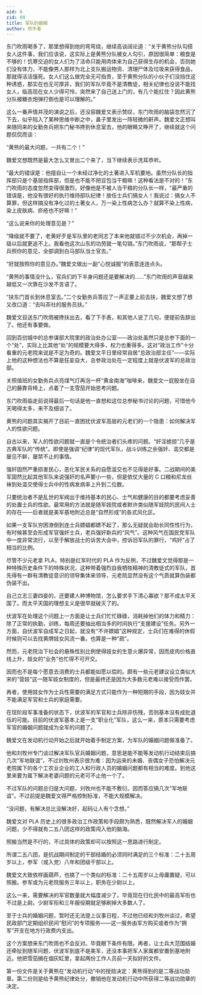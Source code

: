 ```yaml
---
aid: 6
zid: 89
title: 军队的婚姻
author: 吹牛者
---
```


东门吹雨喝多了，那里想得到他的弯弯绕，继续高谈阔论道：“关于黄熊分队勾搭女人这件事，我们应该说，这实际上是黄熊分队被女人勾引，原因很简单：粮食是不够的！饥寒交迫的女人们为了活命只能用肉体来为自己获得生存的机会，否则她们没有体力，不能像男人那样为北上支队搬运物资、清理尸体及垃圾来获得食品，那就得活活饿死。女人们这么做完全无可指责，至于黄熊分队的小伙子们没挡住这种诱惑，那实在也无可厚非，我们的军队毕竟不是清教徒，相关纪律也没说不能找女人，临高现在女人少得可怜，突然来了自己送上门的，有几个能扛住？因此黄熊分队被糖衣炮弹打倒也是可以理解的。”

这么一番声情并茂的演说之后，还没容魏爱文表示赞叹，东门吹雨的脑袋忽然沉了下去，似乎陷入了某种思维中断之中，鼻子里发出一阵轻微的鼾声。魏爱文正想叫来随同来的女勤务兵把东门秘书搀到休息室去，他的眼睛又睁开了，继续就这个问题侃侃而谈：

“黄熊的最大问题，一共有二个！”

魏爱文想既然是最大怎么又冒出二个来了，当下继续表示洗耳恭听。

“最大的错误是：他擅自让一个未经过净化的土著进入军机要地。虽然分队长的指挥部只是个基层指挥部，但是也不能不把豆包当干粮嘛！这种看法是不对的！”东门吹雨的态度忽然变得很激烈，好像他是不被人当干粮的分队长一样，“最严重的错误是，他没有很好的执行维持部队纪律！放任士兵们搞女人！我说过：搞女人不算罪，但这样搞没有净化过的土著女人，万一染上性病怎么办？就算不染上性病，染上皮肤病、疥疮也不好嘛！”

“这么说来你的处理意见是？”

“降级就不要了，老黄好歹是军队里的老同志了本来他就错过不少次机会，再掉一级以后就更追不上。我看他这次山东的功劳就一笔勾销。”东门吹雨说，“那帮子士兵照你的意见，全部调到白马部队当士官去。”

“好就按照你的意见办。”魏爱文做出一副“心悦诚服”的表意连连点头。

“黄熊的事情没什么，官兵们的下半身问题还是要解决的……”东门吹雨的声音越来越低又一次靠在沙发不言语了。

“扶东门首长到休息室去。”二个女勤务兵答应了一声正要上前去扶，魏爱文想了想又改口道：“去叫茶社的服务员扶。”

魏爱文目送东门吹雨被搀扶出去，看了下手表，和其他人说了几句，便提前告辞出了。他还有事要做。

回到百仞城中的总参谋部大院里的政治处办公室——政治处虽然只是总参下面的一个“处”，实际上比其他“处”的规模要大得多，权力也重得多。这对“政治工作”十分看重的元老院来说是不足为奇的。魏爱文平日里经常自居“总政治部主任”——实际上他的这种想法也不算是狂妄自大，总参政治处在一定程度上就是伏波军的总政治部。

关照值班的女勤务兵点亮煤气灯再泡一杯“黄金南海”咖啡来，魏爱文一屁股坐在自己的藤靠背椅上，点着了一支雪茄开始思考问题。

东门吹雨临走前说得最后一句话是他一直想和这位总参秘书讨论的问题，可惜他今天喝得太多，来不及细谈了。

黄熊的问题其实揭开了目前一直困扰伏波军高层的元老们的一个隐患：如何解决军人的性欲问题。

自古以来，军人的性欲问题就一直是个令统治者们头疼的问题。“奸淫掳掠”几乎是古典军队的“传统”。即使是强调“纪律”的现代军队，战斗训练之余强奸、滥交都是屡见不鲜，屡禁不止的事情。

强奸固然严重损害民心，恶化军民关系的自愿滥交也不见得是好事。二战期间的美军固然比起其他军队来说强奸的名声要小一些，但是依仗大量的 C 口粮和尼龙丝袜到处滥交使得士兵中的性病发病率上升到二位数。

只要统治者不是乱世的军阀出于维持基本的民心、士气和健康的目的都要考虑妥善的处置士兵的性欲。最常用的方法就是随军妓院或者默许类似随军妓院的民间人士的存在——后者就是美军基地附近总是“自然形成”的各式风化区。

如果一支军队穷困潦倒到连士兵嫖娼都嫖不起了，那么无疑就会助长同性性行为，有时候甚至会形成军官强奸士兵，老兵强奸新兵的“风气”。这种风气在国民党军队中一度非常流行，以至于解放战士的诉苦大会中，控诉旧军队的罪行，“鸡奸”占了相当的比例。

尽管不少元老拿 PLA，特别是红军时代的 PLA 作为反例，不过魏爱文觉得那是一种特殊历史条件下的特殊状况，这种带着强烈自我牺牲精神的清教徒式的军队，首先得有一群有清教徒意识的领导集体来领导，元老院显然没有这个气质就算伪装都伪装不出。

自己立志三妻四妾的，还要建人种博物馆，怎么要求手下清心寡欲？那不成太平天国了。而太平天国的理想主义是很早就破灭了的。

伏波军在处理这个问题上一方面是让士兵们忙忙碌碌，消耗掉他们的体力和精力：除了正常的执勤，训练，每周还要抽出相当多的时间执行“支援建设”任务。另外一方面，自伏波军自成军之日起，就没有“不许嫖娼”这种规定，士兵们在难得的休假时候则可以去找黄牌妓女风流一番。也算是一种“疏”。

然而，元老院治下社会的悬殊性别比例使得妓女的生意火爆异常，因而皮肉价格直线上升，妓女的“业务”也忙得不可开交。

因而也不是每个愿意去消费的士兵都能如愿以偿的。颇有一些元老建议设立类似大宋的“营妓”这一随军妓女制度的，但是最终还是因为大多数元老难以接受而作罢。

再者，使用妓女作为士兵性需要的满足方式只能作为一种短期的手段，因为妓女并不能满足军官和士兵的家庭需要。

在现阶段军事准备的状态下，伏波军的军官和士兵除非伤残，否则基本没有成批退伍的可能。目前的伏波军基本上是一支“职业化”军队，这么一来，原本只需要考虑军官的婚姻问题就成为全军的问题了。

魏爱文在发动机行动开始之后就开始着手制定方案，为军队的婚姻问题做准备了。

他和刘牧州专门谈过解决军队官兵婚姻问题，意思是能不能等发动机行动结束后搞几次“军地联谊”，不过刘牧州表示很为难：因为运来的未婚、丧偶女子恐怕解决元老院属下的各个工农业企业的工人和行政人员的婚姻问题都有相当的难度。到他这里来要为属下解决老婆问题的元老可不止他一个了。

不过军队的问题总归是大问题，刘牧州也不能不敷衍。因而答应搞几次“军地联谊”。不过前提是魏爱文得严格控制标准，不能大规模解决。

“没问题，有解决总比没解决好，起码让人有个念想。”

魏爱文对 PLA 历史上的很多政治工作政策和手段颇为熟悉，既然解决军人的婚姻问题，少不得就有二五八团这样的政策闯入他的脑海。

照搬当然是不行的，不过具体的政策却可以按照这一思路进行制定。

所谓二五八团，是抗战期间制定的干部结婚的必须同时满足的三个标准：二十五周岁以上，参军（或入党）八年和团级干部以上。

魏爱文大致依样画葫芦，也搞了一个类似的标准：二十五周岁以上毋庸置疑，可以照搬。参军或为元老院服务三年以上，职务在少尉以上。

这么一来，需要解决的军官数量就大幅度减少了。毕竟现在归化民中的最高军衔也不过是上尉。少尉军衔和三年服役期就足够刷掉大多数人了。

至于士兵的婚姻问题，暂时还无法提上议事日程，不过他已经和刘牧州谈过，希望民政部门定期组织民间“慰问”的专项服务——这一服务由军方购买或者作为“拥军”开支在地方行政费内支出。

这个方案想来东门吹雨也不会反对。毕竟眼下条件有限。再者，让士兵大范围结婚还牵扯到随军问题，伏波军到底不是美军，还没本事把军人家属都安置到基地附近。他把雪茄搁在烟灰缸里，拿起两份工作人员前一天拟好的文件。

第一份文件是关于黄熊在“发动机行动”中的授勋决定：黄熊得到的是二等战功勋章。第二份则是给予黄熊纪律处分，撤销他在发动机行动中所获得二等战功勋章的决定。
